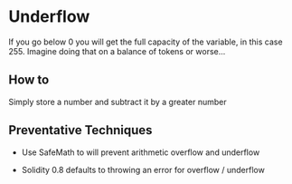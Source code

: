 # Underflow
If you go below 0 you will get the full capacity of the variable, in this case 255. Imagine doing that on a balance of tokens or worse...

## How to
Simply store a number and subtract it by a greater number


## Preventative Techniques

* Use SafeMath to will prevent arithmetic overflow and underflow

* Solidity 0.8 defaults to throwing an error for overflow / underflow
